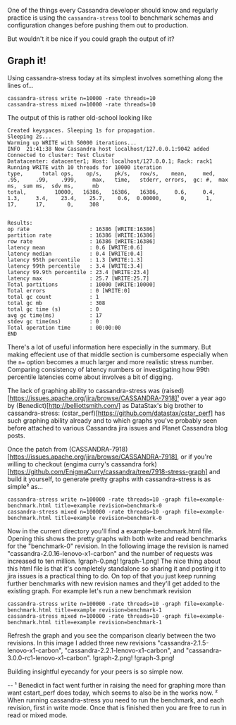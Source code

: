One of the things every Cassandra developer should know and regularly practice is using the `cassandra-stress` tool to benchmark schemas and configuration changes before pushing them out to production.

But wouldn't it be nice if you could graph the output of it?

## Graph it!

Using cassandra-stress today at its simplest involves something along the lines of…
```
cassandra-stress write n=10000 -rate threads=10
cassandra-stress mixed n=10000 -rate threads=10
```
The output of this is rather old-school looking like
```
Created keyspaces. Sleeping 1s for propagation.
Sleeping 2s...
Warming up WRITE with 50000 iterations...
INFO  21:41:38 New Cassandra host localhost/127.0.0.1:9042 added
Connected to cluster: Test Cluster
Datatacenter: datacenter1; Host: localhost/127.0.0.1; Rack: rack1
Running WRITE with 10 threads for 10000 iteration
type,      total ops,    op/s,    pk/s,   row/s,    mean,     med,     .95,     .99,    .999,     max,   time,   stderr, errors,  gc: #,  max ms,  sum ms,  sdv ms,      mb
total,         10000,   16386,   16386,   16386,     0.6,     0.4,     1.3,     3.4,    23.4,    25.7,    0.6,  0.00000,      0,      1,      17,      17,       0,     308


Results:
op rate                   : 16386 [WRITE:16386]
partition rate            : 16386 [WRITE:16386]
row rate                  : 16386 [WRITE:16386]
latency mean              : 0.6 [WRITE:0.6]
latency median            : 0.4 [WRITE:0.4]
latency 95th percentile   : 1.3 [WRITE:1.3]
latency 99th percentile   : 3.4 [WRITE:3.4]
latency 99.9th percentile : 23.4 [WRITE:23.4]
latency max               : 25.7 [WRITE:25.7]
Total partitions          : 10000 [WRITE:10000]
Total errors              : 0 [WRITE:0]
total gc count            : 1
total gc mb               : 308
total gc time (s)         : 0
avg gc time(ms)           : 17
stdev gc time(ms)         : 0
Total operation time      : 00:00:00
END
```
There's a lot of useful information here especially in the summary. But making effecient use of that middle section is cumbersome especially when the `n=` option becomes a much larger and more realistic stress number. Comparing consistency of latency numbers or investigating how 99th percentile latencies come about involves a bit of digging.

The lack of graphing ability to cassandra-stress was (raised)[https://issues.apache.org/jira/browse/CASSANDRA-7918]¹ over a year ago by (Benedict)[http://belliottsmith.com/] as DataStax's big brother to cassandra-stress: (cstar_perf)[https://github.com/datastax/cstar_perf] has such graphing ability already and to which graphs you've probably seen before attached to various Cassandra jira issues and Planet Cassandra blog posts.

Once the patch from (CASSANDRA-7918)[https://issues.apache.org/jira/browse/CASSANDRA-7918], or if you're willing to checkout (engima curry's cassandra fork)[https://github.com/EnigmaCurry/cassandra/tree/7918-stress-graph] and build it yourself, to generate pretty graphs with cassandra-stress is as simple² as…
```
cassandra-stress write n=100000 -rate threads=10 -graph file=example-benchmark.html title=example revision=benchmark-0
cassandra-stress mixed n=100000 -rate threads=10 -graph file=example-benchmark.html title=example revision=benchmark-0
```
Now in the current directory you'll find a example-benchmark.html file. 
Opening this shows the pretty graphs with both write and read benchmarks for the "benchmark-0" revision. In the following image the revision is named "cassandra-2.0.16-lenovo-x1-carbon" and the number of requests was increased to ten million.
!graph-0.png! !graph-1.png!
The nice thing about this html file is that it's completely standalone so sharing it and posting it to jira issues is a practical thing to do. On top of that you just keep running further benchmarks with new revision names and they'll get added to the existing graph.
For example let's run a new benchmark revision
```
cassandra-stress write n=100000 -rate threads=10 -graph file=example-benchmark.html title=example revision=benchmark-1
cassandra-stress mixed n=100000 -rate threads=10 -graph file=example-benchmark.html title=example revision=benchmark-1
```
Refresh the graph and you see the comparison clearly between the two revisions. In this image I added three new revisions "cassandra-2.1.5-lenovo-x1-carbon", "cassandra-2.2.1-lenovo-x1-carbon", and "cassandra-3.0.0-rc1-lenovo-x1-carbon".
!graph-2.png! !graph-3.png!

Building insightful eyecandy for your peers is so simple now.

-- 
¹ Benedict in fact went further in raising the need for graphing more than want cstart_perf does today, which seems to also be in the works now.
² When running cassandra-stress you need to run the benchmark, and each revision, first in write mode. Once that is finished then you are free to run in read or mixed mode.
